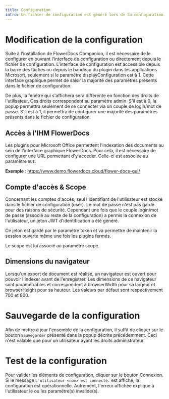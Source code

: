 ```yaml
---
title: Configuration
intro: Un fichier de configuration est généré lors de la configuration de FlowerDocs Companion dans le répertoire C:\\Program Files (x86)\\FlowerDocs\\Companion\\conf. Il contient l'ensemble des paramètres configurables.
---
```


# Modification de la configuration
Suite à l'installation de FlowerDocs Companion, il est nécessaire de le configurer en ouvrant l'interface de configuration ou directement depuis le fichier de configuration.
L'interface de configuration est accessible depuis la barre des tâches ou depuis le bandeau du plugin dans les applications Microsoft, seulement si le paramètre displayConfiguration est à 1. Cette interface graphique permet de saisir la majorité des paramètres présents dans le fichier de configuration.

De plus, la fenêtre qui s'affichera sera différente en fonction des droits de l'utilisateur. Ces droits correspondent au paramètre admin. S'il est à 0, la popup permettra seulement de se connecter via un couple de login/mot de passe. S'il est à 1, il permettra de configurer une majorité des paramètres présents dans le fichier de configuration.

## Accès à l'IHM FlowerDocs
Les plugins pour Microsoft Office permettent l'indexation des documents au sein de l'interface graphique FlowerDocs. Pour cela, il est nécessaire de configurer une URL permettant d'y accéder. Celle-ci est associée au paramètre `GUI`.

__Exemple__ : https://www.demo.flowerdocs.cloud/flower-docs-gui/
## Compte d'accès & Scope
Concernant les comptes d'accès, seul l'identifiant de l'utilisateur est stocké dans le fichier de configuration (user). Le mot de passe n'est pas gardé pour des raisons de sécurité. Cependant une fois que le couple login/mot de passe (associé au reste de la configuration) a permis la connexion de l'utilisateur, un jeton JWT d'identification a été généré.

Ce jeton est gardé par le paramètre token et va permettre de maintenir la session ouverte même une fois les plugins fermés.

Le scope est lui associé au paramètre scope.

## Dimensions du navigateur
Lorsqu'un export de document est réalisé, un navigateur est ouvert pour pouvoir l'indexer avant de l'enregistrer. Les dimensions de ce navigateur sont paramétrables et correspondent à browserWidth pour sa largeur et browserHeight pour sa hauteur. Les valeurs par défaut sont respectivement 700 et 800.
# Sauvegarde de la configuration
Afin de mettre à jour l'ensemble de la configuration, il suffit de cliquer sur le bouton `Sauvegarder` présenté dans la popup décrite précédemment. Ceci n'est valable que pour un utilisateur ayant les droits administrateur.

# Test de la configuration
Pour valider les éléments de configuration, cliquer sur le bouton Connexion. Si le message `L'utilisateur <nom> est connecté.` est affiché, la configuration est opérationnelle. Autrement, l'erreur affichée explique à l'utilisateur le ou les paramètre(s) invalide(s).